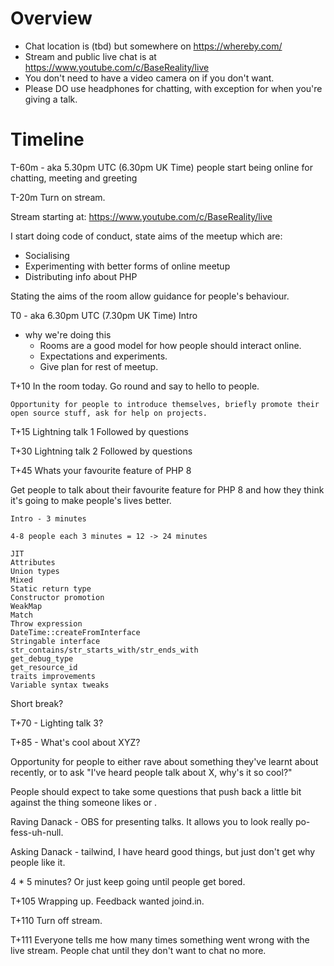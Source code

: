 
# Overview

* Chat location is (tbd) but somewhere on https://whereby.com/ 
* Stream and public live chat is at https://www.youtube.com/c/BaseReality/live
* You don't need to have a video camera on if you don't want.
* Please DO use headphones for chatting, with exception for when you're giving a talk.


# Timeline


T-60m - aka 5.30pm UTC (6.30pm UK Time) people start being online for chatting, meeting and greeting

T-20m Turn on stream.

Stream starting at: https://www.youtube.com/c/BaseReality/live

I start doing code of conduct, state aims of the meetup which are:

 * Socialising
 * Experimenting with better forms of online meetup
 * Distributing info about PHP
 
Stating the aims of the room allow guidance for people's behaviour.
 
T0 - aka 6.30pm UTC (7.30pm UK Time) Intro
 
  * why we're doing this
    * Rooms are a good model for how people should interact online.
    * Expectations and experiments.
    * Give plan for rest of meetup.

T+10 In the room today. Go round and say to hello to people. 

    Opportunity for people to introduce themselves, briefly promote their open source stuff, ask for help on projects.

T+15 Lightning talk 1 
   Followed by questions
   
T+30 Lightning talk 2
   Followed by questions

T+45 Whats your favourite feature of PHP 8

Get people to talk about their favourite feature for PHP 8 and how they think it's going to make people's lives better.

    Intro - 3 minutes

    4-8 people each 3 minutes = 12 -> 24 minutes 

    JIT
    Attributes
    Union types
    Mixed
    Static return type
    Constructor promotion
    WeakMap
    Match
    Throw expression
    DateTime::createFromInterface
    Stringable interface
    str_contains/str_starts_with/str_ends_with
    get_debug_type
    get_resource_id
    traits improvements
    Variable syntax tweaks

Short break?
    
T+70 - Lighting talk 3?

T+85 - What's cool about XYZ?

Opportunity for people to either rave about something they've learnt about recently, or to ask "I've heard people talk about X, why's it so cool?"

People should expect to take some questions that push back a little bit against the thing someone likes or .

Raving 
  Danack - OBS for presenting talks. It allows you to look really po-fess-uh-null.
    
Asking
  Danack - tailwind, I have heard good things, but just don't get why people like it.

4 * 5 minutes? Or just keep going until people get bored.

T+105 Wrapping up. Feedback wanted joind.in. 

T+110 Turn off stream.

T+111 Everyone tells me how many times something went wrong with the live stream.
  People chat until they don't want to chat no more.



       


